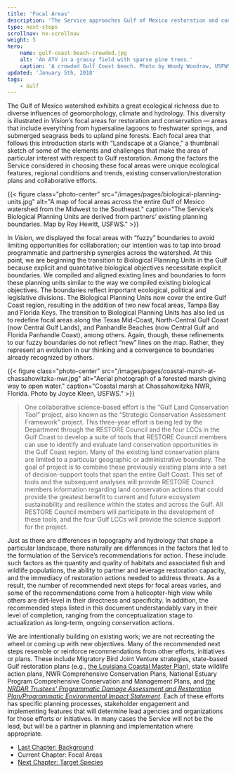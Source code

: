 ```yaml
---
title: 'Focal Areas'
description: 'The Service approaches Gulf of Mexico restoration and conservation using geographically based biological planning units that represent a convergence of boundaries already recognized and used by others.'
type: next-steps
scrollnav: no-scrollnav
weight: 5
hero:
    name: gulf-coast-beach-crowded.jpg
    alt: 'An ATV in a grassy field with sparse pine trees.'
    caption: 'A crowded Gulf Coast beach. Photo by Woody Woodrow, USFWS.'
updated: 'January 5th, 2018'
tags:
    - Gulf
---
```


The Gulf of Mexico watershed exhibits a great ecological richness due to diverse influences of geomorphology, climate and hydrology. This diversity is illustrated in _Vision’s_ focal areas for restoration and conservation — areas that include everything from hypersaline lagoons to freshwater springs, and submerged seagrass beds to upland pine forests. Each focal area that follows this introduction starts with “Landscape at a Glance,” a thumbnail sketch of some of the elements and challenges that make the area of particular interest with respect to Gulf restoration. Among the factors the Service considered in choosing these focal areas were unique ecological features, regional conditions and trends, existing conservation/restoration plans and collaborative efforts.

{{< figure class="photo-center" src="/images/pages/biological-planning-units.jpg" alt="A map of focal areas across the entire Gulf of Mexico watershed from the Midwest to the Southeast." caption="The Service’s Biological Planning Units are derived from partners’ existing planning boundaries. Map by Roy Hewitt, USFWS." >}}

In _Vision_, we displayed the focal areas with “fuzzy” boundaries to avoid limiting opportunities for collaboration; our intention was to tap into broad programmatic and partnership synergies across the watershed. At this point, we are beginning the transition to Biological Planning Units in the Gulf because explicit and quantitative biological objectives necessitate explicit boundaries. We compiled and aligned existing lines and boundaries to form these planning units similar to the way we compiled existing biological objectives. The boundaries reflect important ecological, political and legislative divisions. The Biological Planning Units now cover the entire Gulf Coast region, resulting in the addition of two new focal areas, Tampa Bay and Florida Keys. The transition to Biological Planning Units has also led us to redefine focal areas along the Texas Mid-Coast, North-Central Gulf Coast (now Central Gulf Lands), and Panhandle Beaches (now Central Gulf and Florida Panhandle Coast), among others. Again, though, these refinements to our fuzzy boundaries do not reflect “new” lines on the map. Rather, they represent an evolution in our thinking and a convergence to boundaries already recognized by others.

{{< figure class="photo-center" src="/images/pages/coastal-marsh-at-chassahowitzka-nwr.jpg" alt="Aerial photograph of a forested marsh giving way to open water." caption="Coastal marsh at Chassahowitzka NWR, Florida. Photo by Joyce Kleen, USFWS." >}}

> One collaborative science-based effort is the “Gulf Land Conservation Tool” project, also known as the “Strategic Conservation Assessment Framework” project. This three-year effort is being led by the Department through the RESTORE Council and the four LCCs in the Gulf Coast to develop a suite of tools that RESTORE Council members can use to identify and evaluate land conservation opportunities in the Gulf Coast region. Many of the existing land conservation plans are limited to a particular geographic or administrative boundary. The goal of project is to combine these previously existing plans into a set of decision-support tools that span the entire Gulf Coast. This set of tools and the subsequent analyses will provide RESTORE Council members information regarding land conservation actions that could provide the greatest benefit to current and future ecosystem sustainability and resilience within the states and across the Gulf. All RESTORE Council members will participate in the development of these tools, and the four Gulf LCCs will provide the science support for the project.

Just as there are differences in topography and hydrology that shape a particular landscape, there naturally are differences in the factors that led to the formulation of the Service’s recommendations for action. These include such factors as the quantity and quality of habitats and associated fish and wildlife populations, the ability to partner and leverage restoration capacity, and the immediacy of restoration actions needed to address threats. As a result, the number of recommended next steps for focal areas varies, and some of the recommendations come from a helicopter-high view while others are dirt-level in their directness and specificity. In addition, the recommended steps listed in this document understandably vary in their level of completion, ranging from the conceptualization stage to actualization as long-term, ongoing conservation actions.

We are intentionally building on existing work; we are not recreating the wheel or coming up with new objectives. Many of the recommended next steps resemble or reinforce recommendations from other efforts, initiatives or plans. These include Migratory Bird Joint Venture strategies, state-based Gulf restoration plans (e.g., [the Louisiana Coastal Master Plan](http://coastal.la.gov/a-common-vision/master-plan/)), state wildlife action plans, NWR Comprehensive Conservation Plans, National Estuary Program Comprehensive Conservation and Management Plans, and [_the NRDAR Trustees’ Programmatic Damage Assessment and Restoration Plan/Programmatic Environmental Impact Statement_](http://www.gulfspillrestoration.noaa.gov/restoration-planning/gulf-plan/). Each of these efforts has specific planning processes, stakeholder engagement and implementing features that will determine lead agencies and organizations for those efforts or initiatives. In many cases the Service will not be the lead, but will be a partner in planning and implementation where appropriate.

<ul class="chapter-links">
  <li class="last-chapter"><a href="../background">Last Chapter: Background</a></li>
  <li class="current-chapter"><span>Current Chapter: Focal Areas</span></li>
  <li class="next-chapter"><a href="../target-species">Next Chapter: Target Species</a></li>
</ul>
